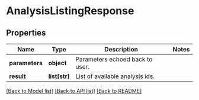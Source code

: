 # AnalysisListingResponse

## Properties
Name | Type | Description | Notes
------------ | ------------- | ------------- | -------------
**parameters** | **object** | Parameters echoed back to user. |
**result** | **list[str]** | List of available analysis ids. |

[[Back to Model list]](../README.md#documentation-for-models) [[Back to API list]](../README.md#documentation-for-api-endpoints) [[Back to README]](../README.md)

